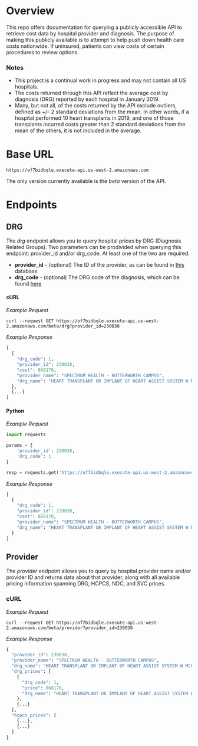 # Overview
This repo offers documentation for querying a publicly accessible API to retrieve cost data by hospital provider and diagnosis. The purpose of making this publicly available is to attempt to help push down health care costs nationwide. If uninsured, patients can view costs of certain procedures to review options.

### Notes
- This project is a continual work in progress and may not contain all US hospitals.
- The costs returned through this API reflect the average cost by diagnosis (DRG) reported by each hospital in January 2019.
- Many, but not all, of the costs returned by the API exclude outliers, defined as +/- 2 standard deviations from the mean. In other words, if a hospital performed 10 heart transplants in 2019, and one of those transplants incurred costs greater than 2 standard deviations from the mean of the others, it is not included in the average.

# Base URL
```
https://of7bidbqle.execute-api.us-west-2.amazonaws.com
```
The only version currently available is the *beta* version of the API.

# Endpoints
## DRG
The _drg_ endpoint allows you to query hospital prices by DRG (Diagnosis Related Groups). Two parameters can be prodivided when querying this endpoint: provider_id and/or drg_code. At least one of the two are required.
* **provider_id** - (optional) The ID of the provider, as can be found in [this](https://data.medicare.gov/widgets/xubh-q36u) database
* **drg_code** - (optional) The DRG code of the diagnosis, which can be found [here](https://www.icd10data.com/ICD10CM/DRG)

#### cURL
_Example Request_
```
curl --request GET https://of7bidbqle.execute-api.us-west-2.amazonaws.com/beta/drg?provider_id=230038
```
_Example Response_
```python
[
  {
    "drg_code": 1, 
    "provider_id": 230038,
    "cost": 868178, 
    "provider_name": "SPECTRUM HEALTH - BUTTERWORTH CAMPUS",
    "drg_name": "HEART TRANSPLANT OR IMPLANT OF HEART ASSIST SYSTEM W MCC",
  },
  {...}
]
```

#### Python
_Example Request_
```python
import requests

params = {
    'provider_id': 230038,
    'drg_code': 1
}

resp = requests.get('https://of7bidbqle.execute-api.us-west-2.amazonaws.com/beta/costs', params=params)
```

_Example Response_
```python
[
  {
    "drg_code": 1, 
    "provider_id": 230038,
    "cost": 868178, 
    "provider_name": "SPECTRUM HEALTH - BUTTERWORTH CAMPUS",
    "drg_name": "HEART TRANSPLANT OR IMPLANT OF HEART ASSIST SYSTEM W MCC",
  }
]
```

## Provider
The _provider_ endpoint allows you to query by hospital provider name and/or provider ID and returns data about that provider, along with all available pricing information spanning DRG, HCPCS, NDC, and SVC prices.

### cURL
_Example Request_
```
curl --request GET https://of7bidbqle.execute-api.us-west-2.amazonaws.com/beta/provider?provider_id=230038
```

_Example Response_
```python
{
  "provider_id": 230038,
  "provider_name": "SPECTRUM HEALTH - BUTTERWORTH CAMPUS",
  "drg_name": "HEART TRANSPLANT OR IMPLANT OF HEART ASSIST SYSTEM W MCC",
  "drg_prices": [
    {
      "drg_code": 1, 
      "price": 868178, 
      "drg_name": "HEART TRANSPLANT OR IMPLANT OF HEART ASSIST SYSTEM W MCC"
    },
    {...}
  ],
  "hcpcs_prices": [
    {...},
    {...}
  ]
}
```
